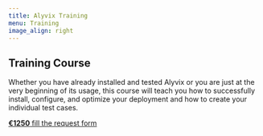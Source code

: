 ```yaml
---
title: Alyvix Training
menu: Training
image_align: right
---
```


## **Training** Course
Whether you have already installed and tested Alyvix or you are just at the very beginning of its usage, this course will teach you how to successfully install, configure, and optimize your deployment and how to create your individual test cases.

[**€1250** fill the request form](mailto:info@alyvix.com?classes=btn,btn-primary,btn-lg&target=_blank)
